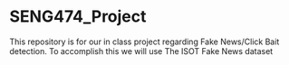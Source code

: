 # SENG474_Project
This repository is for our in class project regarding Fake News/Click Bait detection. To accomplish this we will use The ISOT Fake News dataset
